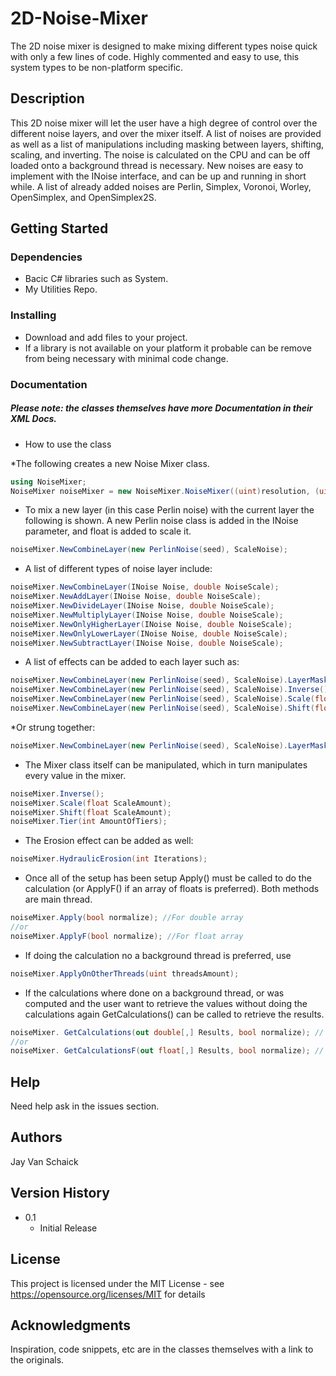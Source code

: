 # 2D-Noise-Mixer

The 2D noise mixer is designed to make mixing different types noise quick with only a few lines of code. Highly commented and easy to use, this system types to be non-platform specific. 

## Description

This 2D noise mixer will let the user have a high degree of control over the different noise layers, and over the mixer itself. A list of noises are provided as well as a list of manipulations including masking between layers, shifting, scaling, and inverting. The noise is calculated on the CPU and can be off loaded onto a background thread is necessary. New noises are easy to implement with the INoise interface, and can be up and running in short while. A list of already added noises are Perlin, Simplex, Voronoi, Worley, OpenSimplex, and OpenSimplex2S.

## Getting Started

### Dependencies

* Bacic C# libraries such as System.
* My Utilities Repo.

### Installing

* Download and add files to your project.
* If a library is not available on your platform it probable can be remove from being necessary with minimal code change.    

### Documentation

##### Please note: the classes themselves have more Documentation in their XML Docs.
 

* How to use the class

*The following creates a new Noise Mixer class.
```C#
using NoiseMixer;
NoiseMixer noiseMixer = new NoiseMixer.NoiseMixer((uint)resolution, (uint)resolution);
```
* To mix a new layer (in this case Perlin noise) with the current layer the following is shown. A new Perlin noise class is added in the INoise parameter, and float is added to scale it. 

```C#
noiseMixer.NewCombineLayer(new PerlinNoise(seed), ScaleNoise);
```

* A list of different types of noise layer include:

```C#
noiseMixer.NewCombineLayer(INoise Noise, double NoiseScale);
noiseMixer.NewAddLayer(INoise Noise, double NoiseScale);
noiseMixer.NewDivideLayer(INoise Noise, double NoiseScale);
noiseMixer.NewMultiplyLayer(INoise Noise, double NoiseScale);
noiseMixer.NewOnlyHigherLayer(INoise Noise, double NoiseScale);
noiseMixer.NewOnlyLowerLayer(INoise Noise, double NoiseScale);
noiseMixer.NewSubtractLayer(INoise Noise, double NoiseScale);
```

* A list of effects can be added to each layer such as: 

```C#
noiseMixer.NewCombineLayer(new PerlinNoise(seed), ScaleNoise).LayerMask(float MaskAmount);
noiseMixer.NewCombineLayer(new PerlinNoise(seed), ScaleNoise).Inverse();
noiseMixer.NewCombineLayer(new PerlinNoise(seed), ScaleNoise).Scale(float ScaleAmount);
noiseMixer.NewCombineLayer(new PerlinNoise(seed), ScaleNoise).Shift(float ShiftAmount);
```

*Or strung together: 
```C#
noiseMixer.NewCombineLayer(new PerlinNoise(seed), ScaleNoise).LayerMask(float MaskAmount).Shift(float ShiftAmount).Scale(float ScaleAmount).Inverse();
```
* The Mixer class itself can be manipulated, which in turn manipulates every value in the mixer.

```C#
noiseMixer.Inverse();
noiseMixer.Scale(float ScaleAmount);
noiseMixer.Shift(float ScaleAmount);
noiseMixer.Tier(int AmountOfTiers);
```

* The Erosion effect can be added as well:

```C#
noiseMixer.HydraulicErosion(int Iterations);
```

* Once all of the setup has been setup Apply() must be called to do the calculation (or ApplyF() if an array of floats is preferred). Both methods are main thread.

```C#
noiseMixer.Apply(bool normalize); //For double array
//or
noiseMixer.ApplyF(bool normalize); //For float array

```

* If doing the calculation no a background thread is preferred, use  

```C#
noiseMixer.ApplyOnOtherThreads(uint threadsAmount);

```

* If the calculations where done on a background thread, or was computed and the user want to retrieve the values without doing the calculations again GetCalculations() can be called to retrieve the results.  

```C#
noiseMixer. GetCalculations(out double[,] Results, bool normalize); // for double array
//or
noiseMixer. GetCalculationsF(out float[,] Results, bool normalize); // for float array

```



## Help

Need help ask in the issues section. 

## Authors

Jay Van Schaick

## Version History

* 0.1
    * Initial Release

## License

This project is licensed under the MIT License - see https://opensource.org/licenses/MIT for details

## Acknowledgments

Inspiration, code snippets, etc are in the classes themselves with a link to the originals.
